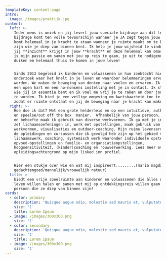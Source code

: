 ```yaml
---
templateKey: content-page
intro:
  image: /images/praktijk.jpg
content:
  left: >-
    Ieder mens is uniek en jij levert jouw speciale bijdrage aan dit leven! Die
    bijdrage komt ten volle tevoorschijn wanneer je JA zegt tegen jouw leven. Je
    komt helemaal in je kracht te staan wanneer je ruimte maakt om te kunnen
    zijn wie je diep van binnen bent. Ik help je jouw wijsheid te vinden zodat
    jij **inzicht** krijgt in jouw **kracht** en deze helemaal kan omarmen. Het
    is mijn passie om samen met jou op reis te gaan, je uit te nodigendiep te
    duiken en helemaal thuis te komen in jouw leven!


    Sinds 2013 begeleid ik kinderen en volwassenen in hun zoektocht hierin. Ik
    onderzoek waar het knelt in je leven en waardoor belemmeringen ervaren
    worden. We maken de beweging van denken naar voelen en ervaren. Ik ga met
    een open hart en een no-nonsens instelling met je in contact. Ik stem af op
    wie jij in essentie bent en ik voel me vrij je te raken en door jou geraakt
    te worden. Ik bied je een veilige omgeving om kwetsbaarheid toe te laten
    zodat er ruimte ontstaat en jij de beweging naar je kracht kan maken
  right: >-
    Hoe doe ik dat? Met een grote helderheid en op een intuitieve, authentieke
    en speelse/out off the box  manier.  Afhankelijk van jouw persoon, leeftijd
    en behoefte maak ik gebruik van diverse werkvormen. Ik ga met je in gesprek,
    zet lichaamsoefeningen in, werk met opstellingen, maak gebruik van creatieve
    werkvormen, visualisaties en outdoor-coaching. Mijn ruime levenservaring en
    de opleidingen en cursussen die ik gevolgd heb zijn op het gebied van
    lichaamswerk, coaching, systemisch werk waaronder individuele opstellingen,
    opvoed-opstellingen en familie- en organsiatieopstellingen,
    hoogsensitiviteit, (kinder)coaching en rouwverwerking. Lees meer over mijn
    opleidingsachtergrond op mijn linked inn profiel.


    Hier een stukje over wie en wat mij inspireert.........(maria magdalena
    gedachtengoed/mannelijk/vrouwelijk natuur)
  title: >-
    biedt een vrije speelruimte aan kinderen en volwassenen die àlles uit het
    leven willen halen en samen met mij op ontdekkingsreis willen gaan naar de
    persoon die ze diep van binnen zijn!  
cards:
  - color: primary
    description: 'Quisque augue odio, molestie sed mauris et, vulputate hendrerit diam.'
    size: '1'
    title: Lorem Ipsum
  - image: /images/300x300.png
    size: '1'
  - color: secondary
    description: 'Quisque augue odio, molestie sed mauris et, vulputate hendrerit diam.'
    size: '1'
    title: Lorem Ipsum
  - image: /images/300x300.png
    size: '1'
---
```


